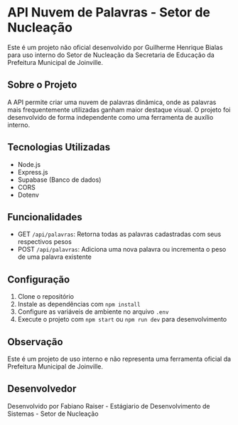 # API Nuvem de Palavras - Setor de Nucleação

Este é um projeto não oficial desenvolvido por Guilherme Henrique Bialas para uso interno do Setor de Nucleação da Secretaria de Educação da Prefeitura Municipal de Joinville.

## Sobre o Projeto

A API permite criar uma nuvem de palavras dinâmica, onde as palavras mais frequentemente utilizadas ganham maior destaque visual. O projeto foi desenvolvido de forma independente como uma ferramenta de auxílio interno.

## Tecnologias Utilizadas

- Node.js
- Express.js
- Supabase (Banco de dados)
- CORS
- Dotenv

## Funcionalidades

- GET `/api/palavras`: Retorna todas as palavras cadastradas com seus respectivos pesos
- POST `/api/palavras`: Adiciona uma nova palavra ou incrementa o peso de uma palavra existente

## Configuração

1. Clone o repositório
2. Instale as dependências com `npm install`
3. Configure as variáveis de ambiente no arquivo `.env`
4. Execute o projeto com `npm start` ou `npm run dev` para desenvolvimento

## Observação

Este é um projeto de uso interno e não representa uma ferramenta oficial da Prefeitura Municipal de Joinville.

## Desenvolvedor

Desenvolvido por Fabiano Raiser - Estágiario de Desenvolvimento de Sistemas - Setor de Nucleação

